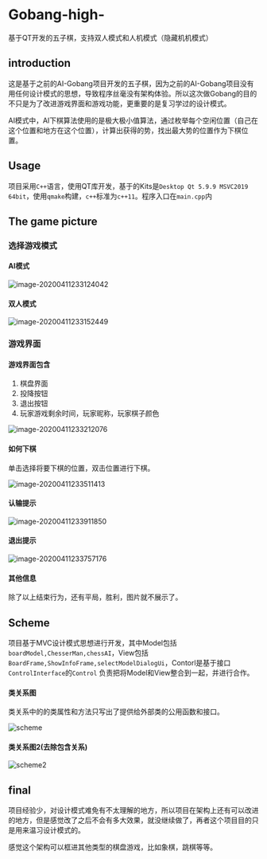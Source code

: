 # Gobang-high-

基于QT开发的五子棋，支持双人模式和人机模式（隐藏机机模式）

## introduction

这是基于之前的AI-Gobang项目开发的五子棋，因为之前的AI-Gobang项目没有用任何设计模式的思想，导致程序丝毫没有架构体验。所以这次做Gobang的目的不只是为了改进游戏界面和游戏功能，更重要的是复习学过的设计模式。

AI模式中，AI下棋算法使用的是极大极小值算法，通过枚举每个空闲位置（自己在这个位置和地方在这个位置），计算出获得的势，找出最大势的位置作为下棋位置。

## Usage

项目采用`C++`语言，使用QT库开发，基于的Kits是`Desktop Qt 5.9.9 MSVC2019 64bit`，使用`qmake`构建，`c++`标准为`c++11`。程序入口在`main.cpp`内

## The game picture

### 选择游戏模式

#### AI模式

![image-20200411233124042](markdown_images/image-20200411233124042.png)

#### 双人模式

![image-20200411233152449](markdown_images/image-20200411233152449.png)

### 游戏界面

#### 游戏界面包含

1. 棋盘界面
2. 投降按钮
3. 退出按钮
4. 玩家游戏剩余时间，玩家昵称，玩家棋子颜色

![image-20200411233212076](markdown_images/image-20200411233212076.png)

#### 如何下棋

单击选择将要下棋的位置，双击位置进行下棋。

![image-20200411233511413](markdown_images/image-20200411233511413.png)

#### 认输提示

![image-20200411233911850](markdown_images/image-20200411233911850.png)

#### 退出提示

![image-20200411233757176](markdown_images/image-20200411233757176.png)

#### 其他信息

除了以上结束行为，还有平局，胜利，图片就不展示了。

## Scheme

项目基于MVC设计模式思想进行开发，其中Model包括 `boardModel,ChesserMan,chessAI`，View包括`BoardFrame,ShowInfoFrame,selectModelDialogUi`，Contorl是基于接口`ControlInterface`的`Control` 负责把将Model和View整合到一起，并进行合作。

#### 类关系图

类关系中的的类属性和方法只写出了提供给外部类的公用函数和接口。

![scheme](markdown_images/scheme.png)

#### 类关系图2(去除包含关系)

![scheme2](markdown_images/scheme2.png)

## final

项目经验少，对设计模式难免有不太理解的地方，所以项目在架构上还有可以改进的地方，但是感觉改了之后不会有多大效果，就没继续做了，再者这个项目目的只是用来温习设计模式的。

感觉这个架构可以框进其他类型的棋盘游戏，比如象棋，跳棋等等。
